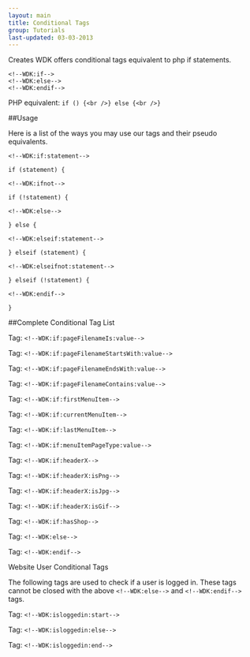 ```yaml
---
layout: main
title: Conditional Tags
group: Tutorials
last-updated: 03-03-2013
---
```



Creates WDK offers conditional tags equivalent to php if statements.

```
<!--WDK:if-->
<!--WDK:else-->
<!--WDK:endif-->
```

PHP equivalent:
`if () {<br />} else {<br />}`

##Usage

Here is a list of the ways you may use our tags and their pseudo equivalents.

```
<!--WDK:if:statement-->

if (statement) {
```

```
<!--WDK:ifnot-->

if (!statement) {
```

 
```
<!--WDK:else-->

} else {
```

```
<!--WDK:elseif:statement-->

} elseif (statement) {
```

```
<!--WDK:elseifnot:statement-->

} elseif (!statement) {
```

```
<!--WDK:endif-->

}
```

##Complete Conditional Tag List

Tag: `<!--WDK:if:pageFilenameIs:value-->`

Tag: `<!--WDK:if:pageFilenameStartsWith:value-->`

Tag: `<!--WDK:if:pageFilenameEndsWith:value-->`

Tag: `<!--WDK:if:pageFilenameContains:value-->`

Tag: `<!--WDK:if:firstMenuItem-->`

Tag: `<!--WDK:if:currentMenuItem-->`

Tag: `<!--WDK:if:lastMenuItem-->`

Tag: `<!--WDK:if:menuItemPageType:value-->`

Tag: `<!--WDK:if:headerX-->`

Tag: `<!--WDK:if:headerX:isPng-->`

Tag: `<!--WDK:if:headerX:isJpg-->`

Tag: `<!--WDK:if:headerX:isGif-->`

Tag: `<!--WDK:if:hasShop-->`

Tag: `<!--WDK:else-->`

Tag: `<!--WDK:endif-->`

Website User Conditional Tags

The following tags are used to check if a user is logged in. These tags cannot be closed with the above `<!--WDK:else-->` and `<!--WDK:endif-->` tags.

Tag: `<!--WDK:isloggedin:start-->`

Tag: `<!--WDK:isloggedin:else-->`

Tag: `<!--WDK:isloggedin:end-->`
